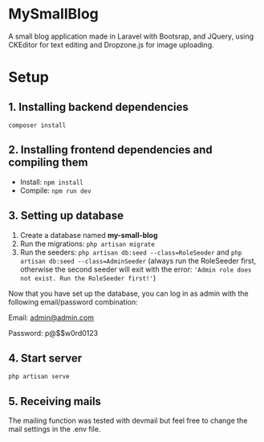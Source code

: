 
# MySmallBlog

A small blog application made in Laravel with Bootsrap, and JQuery, using CKEditor for text editing and Dropzone.js for image uploading.

# Setup

## 1. Installing backend dependencies

```composer install```

## 2. Installing frontend dependencies and compiling them

- Install: ```npm install```
- Compile: ```npm run dev```

## 3. Setting up database

 1. Create a database named **my-small-blog**
 2. Run the migrations: ```php artisan migrate```
 3. Run the seeders: ```php artisan db:seed --class=RoleSeeder``` and ```php artisan db:seed --class=AdminSeeder``` (always run the RoleSeeder first, otherwise the second seeder will exit with the error: ```'Admin role does not exist. Run the RoleSeeder first!'```)

Now that you have set up the database, you can log in as admin with the following email/password combination:

Email: admin@admin.com

Password: p@$$w0rd0123

## 4. Start server
```php artisan serve```

## 5. Receiving mails
The mailing function was tested with devmail but feel free to change the mail settings in the .env file.
